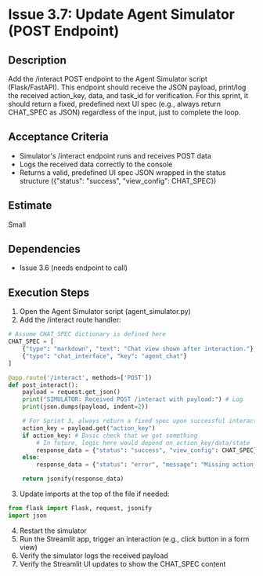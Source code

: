 # Issue 3.7: Update Agent Simulator (POST Endpoint)

## Description
Add the /interact POST endpoint to the Agent Simulator script (Flask/FastAPI). This endpoint should receive the JSON payload, print/log the received action_key, data, and task_id for verification. For this sprint, it should return a fixed, predefined next UI spec (e.g., always return CHAT_SPEC as JSON) regardless of the input, just to complete the loop.

## Acceptance Criteria
- Simulator's /interact endpoint runs and receives POST data
- Logs the received data correctly to the console
- Returns a valid, predefined UI spec JSON wrapped in the status structure ({"status": "success", "view_config": CHAT_SPEC})

## Estimate
Small

## Dependencies
- Issue 3.6 (needs endpoint to call)

## Execution Steps
1. Open the Agent Simulator script (agent_simulator.py)
2. Add the /interact route handler:
```python
# Assume CHAT_SPEC dictionary is defined here
CHAT_SPEC = [
    {"type": "markdown", "text": "Chat view shown after interaction."},
    {"type": "chat_interface", "key": "agent_chat"}
]

@app.route('/interact', methods=['POST'])
def post_interact():
    payload = request.get_json()
    print("SIMULATOR: Received POST /interact with payload:") # Log
    print(json.dumps(payload, indent=2))

    # For Sprint 3, always return a fixed spec upon successful interaction
    action_key = payload.get("action_key")
    if action_key: # Basic check that we got something
        # In future, logic here would depend on action_key/data/state
        response_data = {"status": "success", "view_config": CHAT_SPEC}
    else:
        response_data = {"status": "error", "message": "Missing action_key"}

    return jsonify(response_data)
```

3. Update imports at the top of the file if needed:
```python
from flask import Flask, request, jsonify
import json
```

4. Restart the simulator
5. Run the Streamlit app, trigger an interaction (e.g., click button in a form view)
6. Verify the simulator logs the received payload
7. Verify the Streamlit UI updates to show the CHAT_SPEC content
